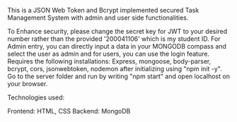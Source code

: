 This is a JSON Web Token and Bcrypt implemented secured Task Management System with admin and user side functionalities.

To Enhance security, please change the secret key for JWT to your desired number rather than the provided '200041106' which is my student ID.
For Admin entry, you can directly input a data in your MONGODB compass and select the user as admin and for users, you can use the login feature.
Requires the following installations: Express, mongoose, body-parser, bcrypt, cors, jsonwebtoken, nodemon after initializing using "npm init -y".
Go to the server folder and run by writing "npm start" and open localhost on your browser.

Technologies used:

Frontend: HTML, CSS
Backend: MongoDB
